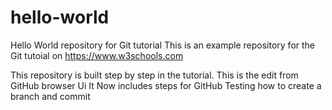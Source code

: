 # hello-world
Hello World repository for Git tutorial
This is an example repository for the Git tutoial on https://www.w3schools.com

This repository is built step by step in the tutorial.
This is the edit from GitHub browser Ui
It Now includes steps for GitHub
Testing how to create a branch and commit
